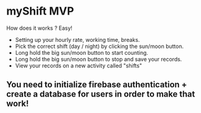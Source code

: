 # myShift MVP

How does it works ? Easy!
* Setting up your hourly rate, working time, breaks.
* Pick the correct shift (day / night) by clicking the sun/moon button.
* Long hold the big sun/moon button to start counting.
* Long hold the big sun/moon button to stop and save your records.
* View your records on a new activity called "shifts"
## You need to initialize firebase authentication + create a database for users in order to make that work!
